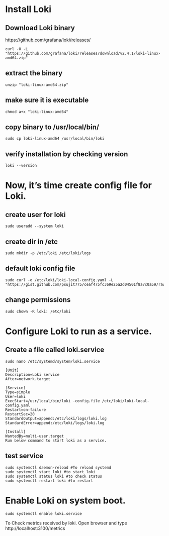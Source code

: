 # Install Loki
## Download Loki binary 
https://github.com/grafana/loki/releases/
```
curl -O -L "https://github.com/grafana/loki/releases/download/v2.4.1/loki-linux-amd64.zip"
```

## extract the binary
```
unzip "loki-linux-amd64.zip"
```

## make sure it is executable
```
chmod a+x "loki-linux-amd64"
```

## copy binary to /usr/local/bin/
```
sudo cp loki-linux-amd64 /usr/local/bin/loki
```

## verify installation by checking version
```
loki --version
```

# Now, it’s time create config file for Loki.

## create user for loki
``` 
sudo useradd --system loki
```

## create dir in /etc
```
sudo mkdir -p /etc/loki /etc/loki/logs
```

## default loki config file
```
sudo curl -o /etc/loki/loki-local-config.yaml -L "https://gist.github.com/psujit775/ceaf475fc369e25a2d04501f8a7c0a59/raw"
```

## change permissions
```
sudo chown -R loki: /etc/loki
```

# Configure Loki to run as a service.

## Create a file called loki.service
```
sudo nano /etc/systemd/system/loki.service
```
```
[Unit] 
Description=Loki service 
After=network.target 
 
[Service] 
Type=simple 
User=loki 
ExecStart=/usr/local/bin/loki -config.file /etc/loki/loki-local-config.yaml 
Restart=on-failure 
RestartSec=20 
StandardOutput=append:/etc/loki/logs/loki.log 
StandardError=append:/etc/loki/logs/loki.log 
 
[Install] 
WantedBy=multi-user.target
Run below command to start loki as a service.
```
## test service

```
sudo systemctl daemon-reload #To reload systemd
sudo systemctl start loki #to start loki
sudo systemctl status loki #to check status
sudo systemctl restart loki #to restart
```

# Enable Loki on system boot.
```
sudo systemctl enable loki.service
```

To Check metrics received by loki. Open browser and type http://localhost:3100/metrics
